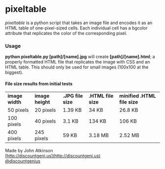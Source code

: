pixeltable
==========

*pixeltable* is a python script that takes an image file and encodes it as an HTML table of one-pixel-sized cells.  Each individual cell has a bgcolor attribute that replicates the color of the corresponding pixel.

### Usage ###

**python pixeltable.py [path]/[name].jpg** will create **[path]/[name].html**; a properly formatted HTML file that replicates the image with CSS and an HTML table.  This should only be used for small images (100x100 at the biggest).

#### File size results from initial tests ####
<table>
  <tr>
    <td><strong>image width</strong></td>
    <td><strong>image height</strong></td>
    <td><strong>.JPG file size</strong></td>
    <td><strong>.HTML file size</strong></td>
	<td><strong>minified .HTML file size</strong></td>
  </tr>
  <tr>
    <td>50 pixels</td>
    <td>20 pixels</td>
    <td>1.39 KB</td>
    <td>34 KB</td>
	<td>26.8 KB</td>
  </tr>
  <tr>
    <td>100 pixels</td>
    <td>40 pixels</td>
    <td>3.1 KB</td>
    <td>134 KB</td>
	<td>106 KB</td>
  </tr>
  <tr>
    <td>400 pixels</td>
    <td>245 pixels</td>
    <td>59 KB</td>
    <td>3.18 MB</td>
	<td>2.52 MB</td>
  </tr>
</table>

Made by John Atkinson   
[http://discountgeni.us](http://discountgeni.us)  
[@discountgenius](http://twitter.com/discountgenius)  
